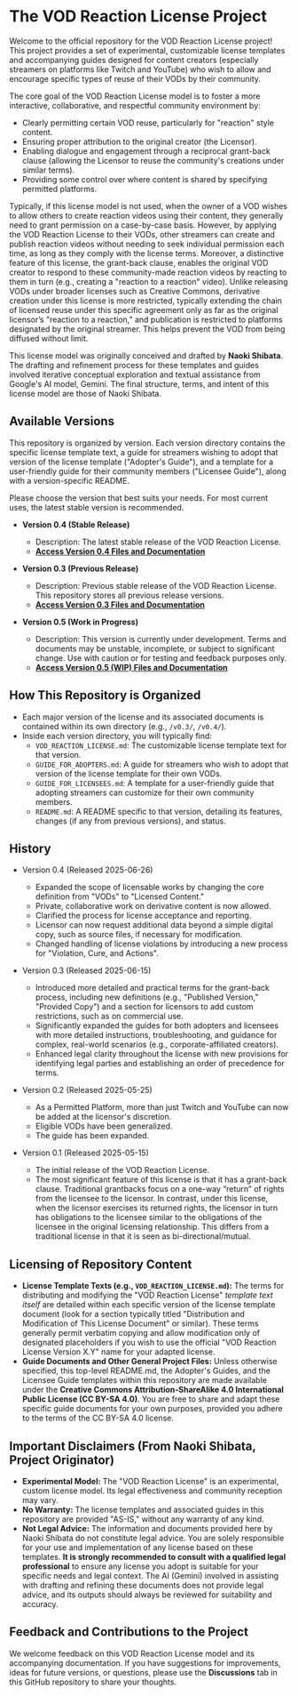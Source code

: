 # The VOD Reaction License Project

Welcome to the official repository for the VOD Reaction License project! This project provides a set of experimental, customizable license templates and accompanying guides designed for content creators (especially streamers on platforms like Twitch and YouTube) who wish to allow and encourage specific types of reuse of their VODs by their community.

The core goal of the VOD Reaction License model is to foster a more interactive, collaborative, and respectful community environment by:
- Clearly permitting certain VOD reuse, particularly for "reaction" style content.
- Ensuring proper attribution to the original creator (the Licensor).
- Enabling dialogue and engagement through a reciprocal grant-back clause (allowing the Licensor to reuse the community's creations under similar terms).
- Providing some control over where content is shared by specifying permitted platforms.

Typically, if this license model is not used, when the owner of a VOD wishes to allow others to create reaction videos using their content, they generally need to grant permission on a case-by-case basis. However, by applying the VOD Reaction License to their VODs, other streamers can create and publish reaction videos without needing to seek individual permission each time, as long as they comply with the license terms. Moreover, a distinctive feature of this license, the grant-back clause, enables the original VOD creator to respond to these community-made reaction videos by reacting to them in turn (e.g., creating a "reaction to a reaction" video). Unlike releasing VODs under broader licenses such as Creative Commons, derivative creation under this license is more restricted, typically extending the chain of licensed reuse under this specific agreement only as far as the original licensor’s "reaction to a reaction," and publication is restricted to platforms designated by the original streamer. This helps prevent the VOD from being diffused without limit.

This license model was originally conceived and drafted by **Naoki Shibata**. The drafting and refinement process for these templates and guides involved iterative conceptual exploration and textual assistance from Google's AI model, Gemini. The final structure, terms, and intent of this license model are those of Naoki Shibata.

## Available Versions

This repository is organized by version. Each version directory contains the specific license template text, a guide for streamers wishing to adopt that version of the license template ("Adopter's Guide"), and a template for a user-friendly guide for their community members ("Licensee Guide"), along with a version-specific README.

Please choose the version that best suits your needs. For most current uses, the latest stable version is recommended.

* **Version 0.4 (Stable Release)**
    * Description: The latest stable release of the VOD Reaction License.
    * **[Access Version 0.4 Files and Documentation](./v0.4/README.md)**

* **Version 0.3 (Previous Release)**
    * Description: Previous stable release of the VOD Reaction License. This repository stores all previous release versions.
    * **[Access Version 0.3 Files and Documentation](./v0.3/README.md)**

* **Version 0.5 (Work in Progress)**
    * Description: This version is currently under development. Terms and documents may be unstable, incomplete, or subject to significant change. Use with caution or for testing and feedback purposes only.
    * **[Access Version 0.5 (WIP) Files and Documentation](./v0.5/README.md)**

## How This Repository is Organized

* Each major version of the license and its associated documents is contained within its own directory (e.g., `/v0.3/`, `/v0.4/`).
* Inside each version directory, you will typically find:
    * `VOD_REACTION_LICENSE.md`: The customizable license template text for that version.
    * `GUIDE_FOR_ADOPTERS.md`: A guide for streamers who wish to adopt that version of the license template for their own VODs.
    * `GUIDE_FOR_LICENSEES.md`: A template for a user-friendly guide that adopting streamers can customize for their own community members.
    * `README.md`: A README specific to that version, detailing its features, changes (if any from previous versions), and status.

## History

* Version 0.4 (Released 2025-06-26)
  * Expanded the scope of licensable works by changing the core definition from "VODs" to "Licensed Content."
  * Private, collaborative work on derivative content is now allowed.
  * Clarified the process for license acceptance and reporting.
  * Licensor can now request additional data beyond a simple digital copy, such as source files, if necessary for modification.
  * Changed handling of license violations by introducing a new process for "Violation, Cure, and Actions".

* Version 0.3 (Released 2025-06-15)
  * Introduced more detailed and practical terms for the grant-back process, including new definitions (e.g., "Published Version," "Provided Copy") and a section for licensors to add custom restrictions, such as on commercial use.
  * Significantly expanded the guides for both adopters and licensees with more detailed instructions, troubleshooting, and guidance for complex, real-world scenarios (e.g., corporate-affiliated creators).
  * Enhanced legal clarity throughout the license with new provisions for identifying legal parties and establishing an order of precedence for terms.

* Version 0.2 (Released 2025-05-25)
  * As a Permitted Platform, more than just Twitch and YouTube can now be added at the licensor's discretion.
  * Eligible VODs have been generalized.
  * The guide has been expanded.

* Version 0.1 (Released 2025-05-15)
  * The initial release of the VOD Reaction License.
  * The most significant feature of this license is that it has a
    grant-back clause. Traditional grantbacks focus on a one-way
    “return” of rights from the licensee to the licensor. In contrast,
    under this license, when the licensor exercises its returned
    rights, the licensor in turn has obligations to the licensee
    similar to the obligations of the licensee in the original
    licensing relationship. This differs from a traditional license in
    that it is seen as bi-directional/mutual.


## Licensing of Repository Content

* **License Template Texts (e.g., `VOD_REACTION_LICENSE.md`):** The terms for distributing and modifying the "VOD Reaction License" *template text itself* are detailed within each specific version of the license template document (look for a section typically titled "Distribution and Modification of This License Document" or similar). These terms generally permit verbatim copying and allow modification only of designated placeholders if you wish to use the official "VOD Reaction License Version X.Y" name for your adapted license.
* **Guide Documents and Other General Project Files:** Unless otherwise specified, this top-level README.md, the Adopter's Guides, and the Licensee Guide templates within this repository are made available under the **Creative Commons Attribution-ShareAlike 4.0 International Public License (CC BY-SA 4.0)**. You are free to share and adapt these specific guide documents for your own purposes, provided you adhere to the terms of the CC BY-SA 4.0 license.

## Important Disclaimers (From Naoki Shibata, Project Originator)

* **Experimental Model:** The "VOD Reaction License" is an experimental, custom license model. Its legal effectiveness and community reception may vary.
* **No Warranty:** The license templates and associated guides in this repository are provided "AS-IS," without any warranty of any kind.
* **Not Legal Advice:** The information and documents provided here by Naoki Shibata do not constitute legal advice. You are solely responsible for your use and implementation of any license based on these templates. **It is strongly recommended to consult with a qualified legal professional** to ensure any license you adopt is suitable for your specific needs and legal context.
    The AI (Gemini) involved in assisting with drafting and refining these documents does not provide legal advice, and its outputs should always be reviewed for suitability and accuracy.

## Feedback and Contributions to the Project

We welcome feedback on this VOD Reaction License model and its accompanying documentation. If you have suggestions for improvements, ideas for future versions, or questions, please use the **Discussions** tab in this GitHub repository to share your thoughts.